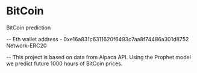 # BitCoin
BitCoin prediction 

-- 
Eth wallet address - 0xe16a831c6311620f6493c7aa8f74486a301d8752
Network-ERC20

--
This project is based on data from Alpaca API.
Using the Prophet model we predict future 1000 hours of BitCoin prices.